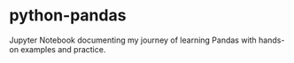 # python-pandas
Jupyter Notebook documenting my journey of learning Pandas with hands-on examples and practice.
